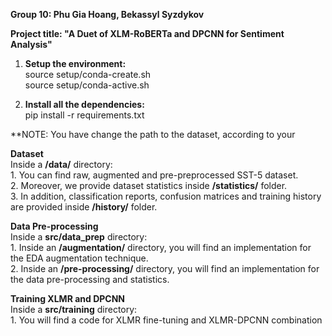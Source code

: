 **Group 10: Phu Gia Hoang, Bekassyl Syzdykov** <br />

**Project title: "A Duet of XLM-RoBERTa and DPCNN for Sentiment Analysis"** <br />

1. **Setup the environment:** <br />
    source setup/conda-create.sh  <br />
    source setup/conda-active.sh  <br />

2. **Install all the dependencies:**  <br />
    pip install -r requirements.txt  <br />

**NOTE: You have change the path to the dataset, according to your 


**Dataset** <br />
Inside a **/data/** directory: <br />
    1. You can find raw, augmented and pre-preprocessed SST-5 dataset. <br />
    2. Moreover, we provide dataset statistics inside **/statistics/** folder. <br />
    3. In addition, classification reports, confusion matrices and training history are provided inside **/history/** folder. <br />


**Data Pre-processing** <br />
Inside a **src/data_prep** directory: <br />
    1. Inside an **/augmentation/** directory, you will find an implementation for the EDA augmentation technique. <br /> 
    2. Inside an **/pre-processing/** directory, you will find an implementation for the data pre-processing and statistics. <br />


**Training XLMR and DPCNN** <br />
Inside a **src/training** directory: <br />
    1. You will find a code for XLMR fine-tuning and XLMR-DPCNN combination

 


